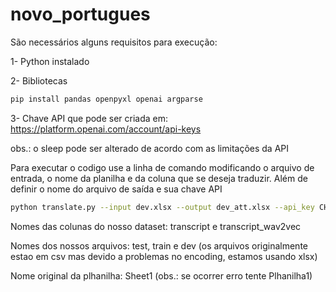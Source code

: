 # novo_portugues
São necessários alguns requisitos para execução:

1- Python instalado

2- Bibliotecas
```bash
pip install pandas openpyxl openai argparse

```
3- Chave API que pode ser criada em: https://platform.openai.com/account/api-keys

obs.: o sleep pode ser alterado de acordo com as limitações da API

Para executar o codigo use a linha de comando modificando o arquivo de entrada, o nome da planilha e da coluna que se deseja traduzir. Além de definir o nome do arquivo de saída e sua chave API
```bash
python translate.py --input dev.xlsx --output dev_att.xlsx --api_key CHAVEAPI --sheet Sheet1 --column COLUNA
```
Nomes das colunas do nosso dataset: transcript e transcript_wav2vec

Nomes dos nossos arquivos: test, train e dev (os arquivos originalmente estao em csv mas devido a problemas no encoding, estamos usando xlsx)

Nome original da plhanilha: Sheet1 (obs.: se ocorrer erro tente Plhanilha1)
